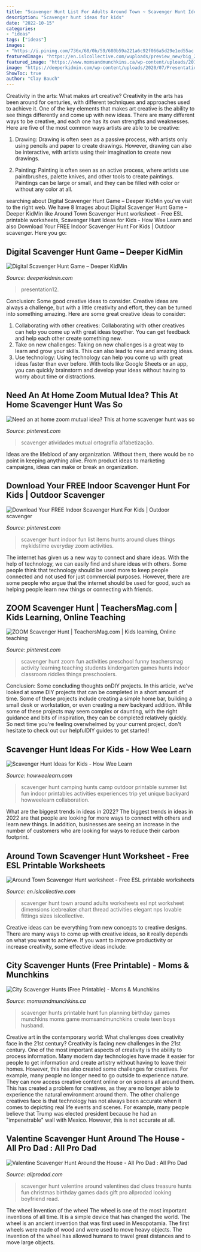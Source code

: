 ```yaml
---
title: "Scavenger Hunt List For Adults Around Town ~ Scavenger Hunt Ideas For Kids"
description: "Scavenger hunt ideas for kids"
date: "2022-10-15"
categories:
- "ideas"
tags: ["ideas"]
images:
- "https://i.pinimg.com/736x/68/0b/59/680b59a221a6c92f066a5d29e1ed55ac.jpg"
featuredImage: "https://en.islcollective.com/wuploads/preview_new/big_26763_around_town_scavenger_hunt_1.jpg"
featured_image: "https://www.momsandmunchkins.ca/wp-content/uploads/2013/07/city-scavenger-hunts.png"
image: "https://deeperkidmin.com/wp-content/uploads/2020/07/Presentation12.png"
ShowToc: true
author: "Clay Bauch"
---
```



Creativity in the arts: What makes art creative?
Creativity in the arts has been around for centuries, with different techniques and approaches used to achieve it. One of the key elements that makes art creative is the ability to see things differently and come up with new ideas. There are many different ways to be creative, and each one has its own strengths and weaknesses. Here are five of the most common ways artists are able to be creative: 
1. Drawing: Drawing is often seen as a passive process, with artists only using pencils and paper to create drawings. However, drawing can also be interactive, with artists using their imagination to create new drawings.

2. Painting: Painting is often seen as an active process, where artists use paintbrushes, palette knives, and other tools to create paintings. Paintings can be large or small, and they can be filled with color or without any color at all.

	

		
searching about Digital Scavenger Hunt Game – Deeper KidMin you've visit to the right web. We have 8 Images about Digital Scavenger Hunt Game – Deeper KidMin like Around Town Scavenger Hunt worksheet - Free ESL printable worksheets, Scavenger Hunt Ideas for Kids - How Wee Learn and also Download Your FREE Indoor Scavenger Hunt For Kids | Outdoor scavenger. Here you go:
		
    
## Digital Scavenger Hunt Game – Deeper KidMin

<img loading=lazy src="https://deeperkidmin.com/wp-content/uploads/2020/07/Presentation12.png" onerror="this.onerror=null;this.src='https://tse3.mm.bing.net/th?id=OIP.Z6EpDtIMBKnlzc_COzmByAHaFj&amp;pid=15.1';" alt="Digital Scavenger Hunt Game – Deeper KidMin">

_Source: deeperkidmin.com_

>presentation12. 

	

Conclusion: Some good creative ideas to consider.
Creative ideas are always a challenge, but with a little creativity and effort, they can be turned into something amazing. Here are some great creative ideas to consider: 
1. Collaborating with other creatives: Collaborating with other creatives can help you come up with great ideas together. You can get feedback and help each other create something new. 
2. Take on new challenges: Taking on new challenges is a great way to learn and grow your skills. This can also lead to new and amazing ideas. 
3. Use technology: Using technology can help you come up with great ideas faster than ever before. With tools like Google Sheets or an app, you can quickly brainstorm and develop your ideas without having to worry about time or distractions.

    
## Need An At Home Zoom Mutual Idea? This At Home Scavenger Hunt Was So

<img loading=lazy src="https://i.pinimg.com/originals/a3/45/1c/a3451ce315acd6a0b2e36cc6db4ea46a.png" onerror="this.onerror=null;this.src='https://tse2.mm.bing.net/th?id=OIP.l5hQ_AK4C_3Z5mee8NtGwwHaKe&amp;pid=15.1';" alt="Need an at home zoom mutual idea? This at home scavenger hunt was so">

_Source: pinterest.com_

>scavenger atividades mutual ortografia alfabetização. 

	

Ideas are the lifeblood of any organization. Without them, there would be no point in keeping anything alive. From product ideas to marketing campaigns, ideas can make or break an organization.

    
## Download Your FREE Indoor Scavenger Hunt For Kids | Outdoor Scavenger

<img loading=lazy src="https://i.pinimg.com/736x/5d/ee/91/5dee9136bc1600606ea1605e14a617d6.jpg" onerror="this.onerror=null;this.src='https://tse2.mm.bing.net/th?id=OIP.IT8VcwoNBc2u28EmgZ_VcwHaKe&amp;pid=15.1';" alt="Download Your FREE Indoor Scavenger Hunt For Kids | Outdoor scavenger">

_Source: pinterest.com_

>scavenger hunt indoor fun list items hunts around clues things mykidstime everyday zoom activities. 

	

The internet has given us a new way to connect and share ideas. With the help of technology, we can easily find and share ideas with others. Some people think that technology should be used more to keep people connected and not used for just commercial purposes. However, there are some people who argue that the internet should be used for good, such as helping people learn new things or connecting with friends.

    
## ZOOM Scavenger Hunt | TeachersMag.com | Kids Learning, Online Teaching

<img loading=lazy src="https://i.pinimg.com/736x/68/0b/59/680b59a221a6c92f066a5d29e1ed55ac.jpg" onerror="this.onerror=null;this.src='https://tse2.mm.bing.net/th?id=OIP.NtVE737_P_BTMo2KB7lhlQHaKd&amp;pid=15.1';" alt="ZOOM Scavenger Hunt | TeachersMag.com | Kids learning, Online teaching">

_Source: pinterest.com_

>scavenger hunt zoom fun activities preschool funny teachersmag activity learning teaching students kindergarten games hunts indoor classroom riddles things preschoolers. 

	

Conclusion: Some concluding thoughts onDIY projects.
In this article, we've looked at some DIY projects that can be completed in a short amount of time. Some of these projects include creating a simple home bar, building a small desk or workstation, or even creating a new backyard addition. While some of these projects may seem complex or daunting, with the right guidance and bits of inspiration, they can be completed relatively quickly. So next time you're feeling overwhelmed by your current project, don't hesitate to check out our helpfulDIY guides to get started!

    
## Scavenger Hunt Ideas For Kids - How Wee Learn

<img loading=lazy src="https://www.howweelearn.com/wp-content/uploads/2019/09/ScavHunt-Experiences.jpg" onerror="this.onerror=null;this.src='https://tse2.mm.bing.net/th?id=OIP.dHCfYEQrZTGdLbFRs0PhKQHaKd&amp;pid=15.1';" alt="Scavenger Hunt Ideas for Kids - How Wee Learn">

_Source: howweelearn.com_

>scavenger hunt camping hunts camp outdoor printable summer list fun indoor printables activities experiences trip yet unique backyard howweelearn collaboration. 

	

What are the biggest trends in ideas in 2022?
The biggest trends in ideas in 2022 are that people are looking for more ways to connect with others and learn new things. In addition, businesses are seeing an increase in the number of customers who are looking for ways to reduce their carbon footprint.

    
## Around Town Scavenger Hunt Worksheet - Free ESL Printable Worksheets

<img loading=lazy src="https://en.islcollective.com/wuploads/preview_new/big_26763_around_town_scavenger_hunt_1.jpg" onerror="this.onerror=null;this.src='https://tse2.mm.bing.net/th?id=OIP.qpWPbXoyT8kJltaBUkTxrwHaKe&amp;pid=15.1';" alt="Around Town Scavenger Hunt worksheet - Free ESL printable worksheets">

_Source: en.islcollective.com_

>scavenger hunt town around adults worksheets esl npt worksheet dimensions icebreaker chart thread activities elegant nps lovable fittings sizes islcollective. 

	

Creative ideas can be everything from new concepts to creative designs. There are many ways to come up with creative ideas, so it really depends on what you want to achieve. If you want to improve productivity or increase creativity, some effective ideas include:

    
## City Scavenger Hunts (Free Printable) - Moms &amp; Munchkins

<img loading=lazy src="https://www.momsandmunchkins.ca/wp-content/uploads/2013/07/city-scavenger-hunts.png" onerror="this.onerror=null;this.src='https://tse1.mm.bing.net/th?id=OIP.D7MNwaahiTti3VB8KOCOawHaH2&amp;pid=15.1';" alt="City Scavenger Hunts (Free Printable) - Moms &amp; Munchkins">

_Source: momsandmunchkins.ca_

>scavenger hunts printable hunt fun planning birthday games munchkins moms game momsandmunchkins create teen boys husband. 

	

Creative art in the contemporary world: What challenges does creativity face in the 21st century?
Creativity is facing new challenges in the 21st century. One of the most important aspects of creativity is the ability to process information. Many modern day technologies have made it easier for people to get information and create artistry without having to leave their homes. However, this has also created some challenges for creatives. For example, many people no longer need to go outside to experience nature. They can now access creative content online or on screens all around them. This has created a problem for creatives, as they are no longer able to experience the natural environment around them. The other challenge creatives face is that technology has not always been accurate when it comes to depicting real life events and scenes. For example, many people believe that Trump was elected president because he had an "impenetrable" wall with Mexico. However, this is not accurate at all.

    
## Valentine Scavenger Hunt Around The House - All Pro Dad : All Pro Dad

<img loading=lazy src="https://www.allprodad.com/wp-content/uploads/2016/02/apd-hhgregg-valentine-scavenger-hunt-600w.jpg" onerror="this.onerror=null;this.src='https://tse4.mm.bing.net/th?id=OIP.l3kSBafEIby5rd-znWtioAHaJl&amp;pid=15.1';" alt="Valentine Scavenger Hunt Around the House - All Pro Dad : All Pro Dad">

_Source: allprodad.com_

>scavenger hunt valentine around valentines dad clues treasure hunts fun christmas birthday games dads gift pro allprodad looking boyfriend read. 

	

The wheel
Invention of the wheel
The wheel is one of the most important inventions of all time. It is a simple device that has changed the world. The wheel is an ancient invention that was first used in Mesopotamia. The first wheels were made of wood and were used to move heavy objects. The invention of the wheel has allowed humans to travel great distances and to move large objects.

